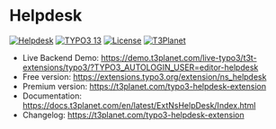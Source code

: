 # Helpdesk

  [![Helpdesk](https://img.shields.io/badge/stable-v13.0.2-green?style=flat-square)](https://github.com/nitsan-technologies/ns_helpdesk/tree/13.0.2) [![TYPO3 13](https://img.shields.io/badge/TYPO3-13-orange.svg?style=flat-square)](https://get.typo3.org/version/13) [![License](https://img.shields.io/badge/license-GPL--3.0-orange?style=flat-square)](https://www.gnu.org/licenses/gpl-3.0.en.html) [![T3Planet](https://img.shields.io/badge/T3Planet-Helpdesk-50b99a?style=flat-square)](https://t3planet.com/typo3-helpdesk-extension)

- Live Backend Demo: https://demo.t3planet.com/live-typo3/t3t-extensions/typo3/?TYPO3_AUTOLOGIN_USER=editor-helpdesk
- Free version: https://extensions.typo3.org/extension/ns_helpdesk
- Premium version: https://t3planet.com/typo3-helpdesk-extension
- Documentation: https://docs.t3planet.com/en/latest/ExtNsHelpDesk/Index.html
- Changelog: https://t3planet.com/typo3-helpdesk-extension
